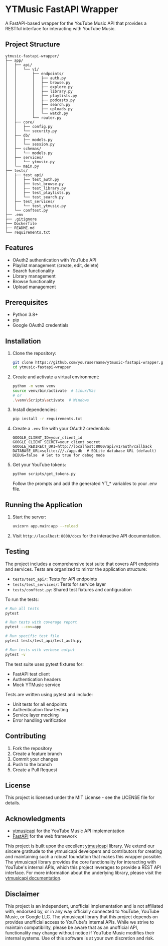 # YTMusic FastAPI Wrapper

A FastAPI-based wrapper for the YouTube Music API that provides a RESTful interface for interacting with YouTube Music.

## Project Structure

```
ytmusic-fastapi-wrapper/
├── app/
│   ├── api/
│   │   └── v1/
│   │       ├── endpoints/
│   │       │   ├── auth.py
│   │       │   ├── browse.py
│   │       │   ├── explore.py
│   │       │   ├── library.py
│   │       │   ├── playlists.py
│   │       │   ├── podcasts.py
│   │       │   ├── search.py
│   │       │   ├── uploads.py
│   │       │   └── watch.py
│   │       └── router.py
│   ├── core/
│   │   ├── config.py
│   │   └── security.py
│   ├── db/
│   │   ├── models.py
│   │   └── session.py
│   ├── schemas/
│   │   └── models.py
│   ├── services/
│   │   └── ytmusic.py
│   └── main.py
├── tests/
│   ├── test_api/
│   │   ├── test_auth.py
│   │   ├── test_browse.py
│   │   ├── test_library.py
│   │   ├── test_playlists.py
│   │   └── test_search.py
│   ├── test_services/
│   │   └── test_ytmusic.py
│   └── conftest.py
├── .env
├── .gitignore
├── Dockerfile
├── README.md
└── requirements.txt
```

## Features

- OAuth2 authentication with YouTube API
- Playlist management (create, edit, delete)
- Search functionality
- Library management
- Browse functionality
- Upload management

## Prerequisites

- Python 3.8+
- pip
- Google OAuth2 credentials

## Installation

1. Clone the repository:

   ```bash
   git clone https://github.com/yourusername/ytmusic-fastapi-wrapper.git
   cd ytmusic-fastapi-wrapper
   ```

2. Create and activate a virtual environment:

   ```bash
   python -m venv venv
   source venv/bin/activate  # Linux/Mac
   # or
   .\venv\Scripts\activate  # Windows
   ```

3. Install dependencies:

   ```bash
   pip install -r requirements.txt
   ```

4. Create a `.env` file with your OAuth2 credentials:

   ```env
   GOOGLE_CLIENT_ID=your_client_id
   GOOGLE_CLIENT_SECRET=your_client_secret
   GOOGLE_REDIRECT_URI=http://localhost:8000/api/v1/auth/callback
   DATABASE_URL=sqlite:///./app.db  # SQLite database URL (default)
   DEBUG=false  # Set to true for debug mode
   ```

5. Get your YouTube tokens:

   ```bash
   python scripts/get_tokens.py
   ```

   Follow the prompts and add the generated YT_* variables to your .env file.

## Running the Application

1. Start the server:

   ```bash
   uvicorn app.main:app --reload
   ```

2. Visit `http://localhost:8000/docs` for the interactive API documentation.

## Testing

The project includes a comprehensive test suite that covers API endpoints and services. Tests are organized to mirror the application structure:

- `tests/test_api/`: Tests for API endpoints
- `tests/test_services/`: Tests for service layer
- `tests/conftest.py`: Shared test fixtures and configuration

To run the tests:

```bash
# Run all tests
pytest

# Run tests with coverage report
pytest --cov=app

# Run specific test file
pytest tests/test_api/test_auth.py

# Run tests with verbose output
pytest -v
```

The test suite uses pytest fixtures for:

- FastAPI test client
- Authentication headers
- Mock YTMusic service

Tests are written using pytest and include:

- Unit tests for all endpoints
- Authentication flow testing
- Service layer mocking
- Error handling verification

## Contributing

1. Fork the repository
2. Create a feature branch
3. Commit your changes
4. Push to the branch
5. Create a Pull Request

## License

This project is licensed under the MIT License - see the LICENSE file for details.

## Acknowledgments

- [ytmusicapi](https://github.com/sigma67/ytmusicapi) for the YouTube Music API implementation
- [FastAPI](https://fastapi.tiangolo.com/) for the web framework

This project is built upon the excellent [ytmusicapi](https://github.com/sigma67/ytmusicapi) library. We extend our sincere gratitude to the
ytmusicapi developers and contributors for creating and maintaining such a robust foundation that makes this wrapper possible. The ytmusicapi
library provides the core functionality for interacting with YouTube's internal APIs, which this project leverages to provide a REST API
interface. For more information about the underlying library, please visit the [ytmusicapi documentation](https://ytmusicapi.readthedocs.io/).

## Disclaimer

This project is an independent, unofficial implementation and is not affiliated with, endorsed by, or in any way officially connected to
YouTube, YouTube Music, or Google LLC. The ytmusicapi library that this project depends on provides unofficial access to YouTube's internal
APIs. While we strive to maintain compatibility, please be aware that as an unofficial API, functionality may change without notice if YouTube
Music modifies their internal systems. Use of this software is at your own discretion and risk.
